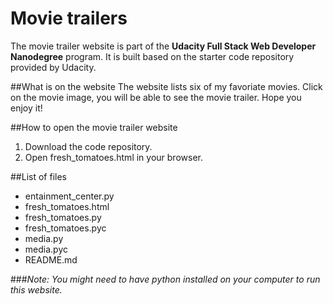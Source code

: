 # Movie trailers
The movie trailer website is part of the **Udacity Full Stack Web Developer Nanodegree** program. It is built based on the starter code repository provided by Udacity. 

##What is on the website
The website lists six of my favoriate movies. Click on the movie image, you will be able to see the movie trailer. Hope you enjoy it!

##How to open the movie trailer website
1. Download the code repository.
2. Open fresh_tomatoes.html in your browser. 

##List of files
- entainment_center.py
- fresh_tomatoes.html
- fresh_tomatoes.py
- fresh_tomatoes.pyc
- media.py
- media.pyc
- README.md

###_Note: You might need to have python installed on your computer to run this website._
